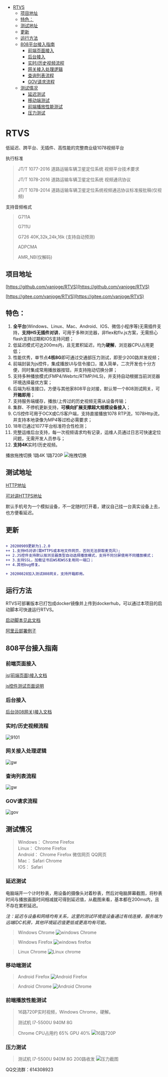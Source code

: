  * [RTVS](#rtvs)
      * [项目地址](#项目地址)
      * [特色：](#特色)
      * [测试地址](#测试地址)
      * [更新](#更新)
      * [运行方法](#运行方法)
      * [808平台接入指南](#808平台接入指南)
         * [前端页面接入](#前端页面接入)
         * [后台接入](#后台接入)
         * [实时/历史视频流程](#实时/历史视频流程)
         * [网关接入处理逻辑](#网关接入处理逻辑)
         * [查询列表流程](#查询列表流程)
         * [GOV请求流程](#gov请求流程)
      * [测试情况](#测试情况)
         * [延迟测试](#延迟测试)
         * [移动端测试](#移动端测试)
         * [前端播放性能测试](#前端播放性能测试)
         * [压力测试](#压力测试)

# RTVS
低延迟、跨平台、无插件、高性能的完整商业级1078视频平台

执行标准
> JT/T 1077-2016 道路运输车辆卫星定位系统 视频平台技术要求
> 
> JT/T 1078-2016 道路运输车辆卫星定位系统 视频通讯协议
> 
> JT/T 1078-2014 道路运输车辆卫星定位系统视频通迅协议标准报批稿(仅视频)

支持音频格式
> G711A
> 
> G711U
>  
> G726 40K,32k,24k,16k (支持自动预测)
> 
> ADPCMA
> 
> AMR_NB(仅解码)

## 项目地址

[https://github.com/vanjoge/RTVS](https://github.com/vanjoge/RTVS)


[https://gitee.com/vanjoge/RTVS](https://gitee.com/vanjoge/RTVS)


## 特色：
1. **全平台**(Windows、Linux、Mac、Android、IOS、微信小程序等)无需插件支持，**支持H5无插件对讲**，可用于多种浏览器，非flex和flv.js方案，无需担心flash支持过期和IOS支持问题；
2. 低延迟模式可达200ms内，且无累积延迟，均为**硬解**，浏览器CPU占用更低；
3. 性能优秀，单节点**4核8G**即可通过交通部压力测试，即至少200路并发视频；
4. 前端封装为js控件，集成播放UI与信令接口，接入简单，二次开发也十分方便，同时集成常用播放器按钮，并支持拖动切换分屏；
5. 支持多种播放模式(FMP4/Webrtc/RTMP/HLS)，并支持自动根据当前浏览器环境选择最优方案；
6. 后端为标准接口，方便与其他家808平台对接，默认带一个808测试网关，可**开箱即用**；
7. 支持服务端缓存，播放/上传过的历史视频无需从设备传输；
8. 集群、不停机更新支持，**可横向扩展支撑超大规模设备接入**；
9. C/S控件可用于OCX或C/S客户端，支持直接播放1078 RTP流，1078Http流，并支持本地录像为MP4等过检必需要求；
10. 18年已通过1077平台标准符合性检测；
11. 完整运维后台支持，每一次视频请求均有记录，运维人员通过日志可快速定位问题，无需开发人员参与；
12. **支持4K**实时/历史视频。

播放拖拽切换 1路4K 1路720P
![拖拽切换](test/img/drag.gif)


## 测试地址


[HTTP地址](http://lib.cvtsp.com/video/CVNetVideoJs/test/tstrtvs.html)


[可对讲HTTPS地址](https://lib.cvtsp.com/video/CVNetVideoJs/test/tstrtvs.html)

默认手机号为一个模拟设备，不一定随时打开着，建议自己挂一台真实设备上去，也方便看延迟。


## 更新

```diff

+ 20200909更新为1.2.0
++ 1.支持H5对讲(需HTTPS或本地文件网页，否则无法获取麦克风);
++ 2.JS控件支持默认按浏览器类型自动选择播放模式，支持不同分屏使用不同播放模式；
++ 3.支持SSL，加载证书后WS和WSS复用同一端口；
++ 4.其他bug修复。

+ 20200828加入测试808网关，支持开箱即用。
```

## 运行方法
RTVS可部署版本已打包成docker镜像并上传到dockerhub，可以通过本项目的启动脚本可快速运行RTVS。

[启动脚本见此文档](script/README.md)

[阿里云部署例子](https://blog.csdn.net/vanjoge/article/details/108319078)


## 808平台接入指南

### 前端页面接入
[js(前端页面)接入文档](JsAccess.md)

[js控件测试页面说明](test/)

### 后台接入
[后台(808网关)接入文档](Platform808Access.md)


### 实时/历史视频流程
![9101](vsd/img/9101.png)
### 网关接入处理逻辑
![gw](vsd/img/gw.png)
### 查询列表流程
![gw](vsd/img/9205.png)
### GOV请求流程
![gov](vsd/img/gov.png)



## 测试情况

> Windows： Chrome Firefox  
> Linux： Chrome Firefox  
> Android： Chrome Firefox 微信网页 QQ网页  
> Mac： Safari Chrome  
> IOS： Safari

### 延迟测试
电脑端开一个计时秒表，用设备的摄像头对着秒表，然后对电脑屏幕截图，将秒表时间与播放画面时间相减就可得到延迟值，从截图来看，基本都在200ms内，且不存在累积延迟。

*注：延迟与设备和网络均有关系，这里的测试环境是设备通过有线连接，服务端为远端IDC机房，其他环境延迟值更低或更高均有可能。* 

> Windows Chrome
![windows Chrome](test/img/Windows_Chrome.jpg)

> Windows Firefox
![windows firefox](test/img/Windows_Firefox.jpg)

> Linux Chrome
![Linux chrome](test/img/Linux_Chrome.jpg)

### 移动端测试 
> Android Firefox
![Android Firefox](test/img/Android_Firefox.jpg)

> Android Chrome
![Android Chrome](test/img/Android_Chrome.jpg)


### 前端播放性能测试

> 16路720P实时视频，Windows Chrome，硬解。
> 
> 测试机 I7-5500U 940M 8G 
> 
> Chrome CPU占用约 65% GPU 40% 
![16路720P](test/img/PlayStress.jpg)

### 压力测试

> 测试机 I7-5500U 940M 8G 
> 200路收发
![压力截图](test/img/Stress.png)




QQ交流群：614308923
